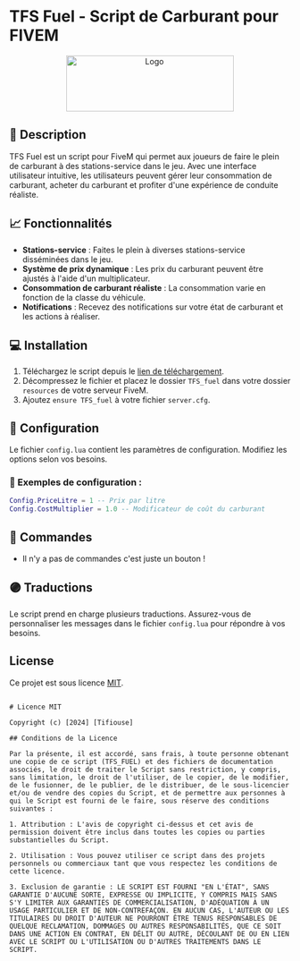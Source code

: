 
# TFS Fuel - Script de Carburant pour FIVEM

<p align="center">
  <img src="https://cdn.discordapp.com/attachments/1291112806451511369/1300131722381361152/FiveM_GTA_V_Logo.png?ex=671fb985&is=671e6805&hm=1ad9f041a278429449b639691945a5986bc0c61f6198aec86f1111ff5fd93734&" alt="Logo" width="300" height="100"/>
</p>

## 📜 Description

TFS Fuel est un script pour FiveM qui permet aux joueurs de faire le plein de carburant à des stations-service dans le jeu. Avec une interface utilisateur intuitive, les utilisateurs peuvent gérer leur consommation de carburant, acheter du carburant et profiter d'une expérience de conduite réaliste.

## 📈 Fonctionnalités

- **Stations-service** : Faites le plein à diverses stations-service disséminées dans le jeu.
- **Système de prix dynamique** : Les prix du carburant peuvent être ajustés à l'aide d'un multiplicateur.
- **Consommation de carburant réaliste** : La consommation varie en fonction de la classe du véhicule.
- **Notifications** : Recevez des notifications sur votre état de carburant et les actions à réaliser.

## 💻 Installation

1. Téléchargez le script depuis le [lien de téléchargement](https://github.com/tifiouse-root/TFS_FUEL/archive/refs/heads/main.zip).
2. Décompressez le fichier et placez le dossier `TFS_fuel` dans votre dossier `resources` de votre serveur FiveM.
3. Ajoutez `ensure TFS_fuel` à votre fichier `server.cfg`.

## 📜 Configuration

Le fichier `config.lua` contient les paramètres de configuration. Modifiez les options selon vos besoins.

### 📜 Exemples de configuration :

```lua
Config.PriceLitre = 1 -- Prix par litre
Config.CostMultiplier = 1.0 -- Modificateur de coût du carburant
```

## 🧪 Commandes

- Il n'y a pas de commandes c'est juste un bouton !

## 🟣 Traductions

Le script prend en charge plusieurs traductions. Assurez-vous de personnaliser les messages dans le fichier `config.lua` pour répondre à vos besoins.

## License

Ce projet est sous licence [MIT](#).
```

# Licence MIT

Copyright (c) [2024] [Tifiouse]

## Conditions de la Licence

Par la présente, il est accordé, sans frais, à toute personne obtenant une copie de ce script (TFS_FUEL) et des fichiers de documentation associés, le droit de traiter le Script sans restriction, y compris, sans limitation, le droit de l'utiliser, de le copier, de le modifier, de le fusionner, de le publier, de le distribuer, de le sous-licencier et/ou de vendre des copies du Script, et de permettre aux personnes à qui le Script est fourni de le faire, sous réserve des conditions suivantes :

1. Attribution : L'avis de copyright ci-dessus et cet avis de permission doivent être inclus dans toutes les copies ou parties substantielles du Script.

2. Utilisation : Vous pouvez utiliser ce script dans des projets personnels ou commerciaux tant que vous respectez les conditions de cette licence.

3. Exclusion de garantie : LE SCRIPT EST FOURNI "EN L'ÉTAT", SANS GARANTIE D'AUCUNE SORTE, EXPRESSE OU IMPLICITE, Y COMPRIS MAIS SANS S'Y LIMITER AUX GARANTIES DE COMMERCIALISATION, D'ADÉQUATION À UN USAGE PARTICULIER ET DE NON-CONTREFAÇON. EN AUCUN CAS, L'AUTEUR OU LES TITULAIRES DU DROIT D'AUTEUR NE POURRONT ÊTRE TENUS RESPONSABLES DE QUELQUE RECLAMATION, DOMMAGES OU AUTRES RESPONSABILITÉS, QUE CE SOIT DANS UNE ACTION EN CONTRAT, EN DÉLIT OU AUTRE, DÉCOULANT DE OU EN LIEN AVEC LE SCRIPT OU L'UTILISATION OU D'AUTRES TRAITEMENTS DANS LE SCRIPT.

```
